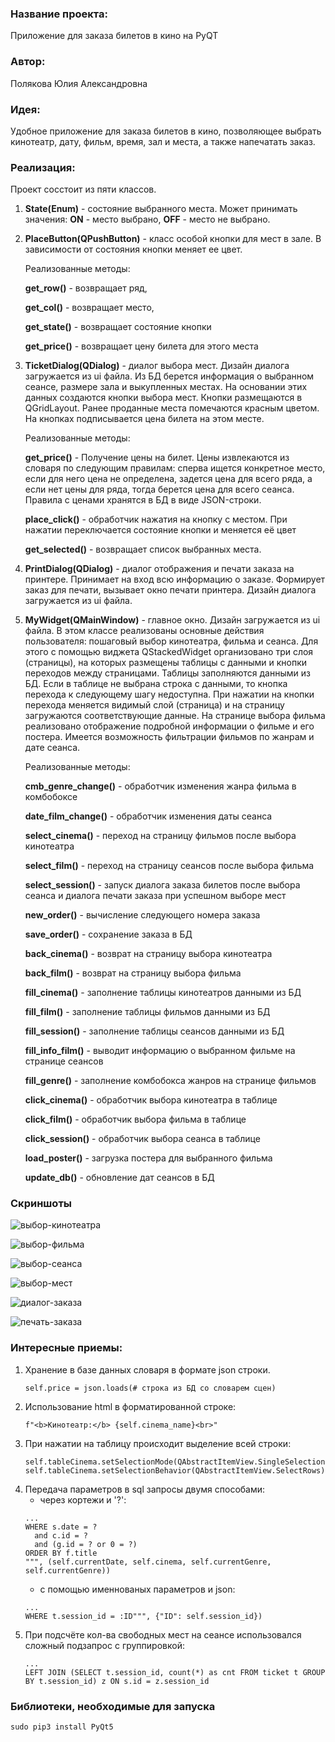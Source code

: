 ### Название проекта: 
Приложение для заказа билетов в кино на PyQT

### Автор:
Полякова Юлия Александровна

### Идея:
Удобное приложение для заказа билетов в кино, позволяющее выбрать кинотеатр, дату, фильм, время, зал и места,
а также напечатать заказ.

### Реализация:
Проект сосстоит из пяти классов. 

1. **State(Enum)** - состояние выбранного места. 
Может принимать значения: **ON** - место выбрано, **OFF** - место не выбрано.

2. **PlaceButton(QPushButton)** - класс особой кнопки для мест в зале. 
В зависимости от состояния кнопки меняет ее цвет.

    Реализованные методы:

    **get_row()** - возвращает ряд, 
    
    **get_col()** - возвращает место, 
    
    **get_state()** - возвращает состояние кнопки 
    
    **get_price()** - возвращает цену билета для этого места

3. **TicketDialog(QDialog)** - диалог выбора мест. Дизайн диалога загружается из ui файла. Из БД берется информация о выбранном 
сеансе, размере зала и выкупленных местах. На основании этих данных создаются кнопки выбора мест. Кнопки размещаются в QGridLayout.
Ранее проданные места помечаются красным цветом. На кнопках подписывается цена билета на этом месте.

    Реализованные методы:

    **get_price()** - Получение цены на билет. Цены извлекаются из словаря по следующим правилам: 
        сперва ищется конкретное место, если для него цена не определена, задется цена для всего ряда, а если нет цены для ряда, 
        тогда берется цена для всего сеанса. Правила с ценами хранятся в БД в виде JSON-строки.
    
    **place_click()** - обработчик нажатия на кнопку с местом. При нажатии переключается состояние кнопки и меняется её цвет

    **get_selected()** - возвращает список выбранных места.

4. **PrintDialog(QDialog)** - диалог отображения и печати заказа на принтере. Принимает на вход всю информацию о заказе. Формирует
заказ для печати, вызывает окно печати принтера. Дизайн диалога загружается из ui файла.

5. **MyWidget(QMainWindow)** - главное окно. Дизайн загружается из ui файла. В этом классе реализованы основные действия пользователя:
пошаговый выбор кинотеатра, фильма и сеанса. Для этого с помощью виджета QStackedWidget организовано три слоя (страницы), на которых 
размещены таблицы с данными и кнопки переходов между страницами.
Таблицы заполняются данными из БД. Если в таблице не выбрана строка с данными, то кнопка перехода к следующему шагу недоступна.
При нажатии на кнопки перехода меняется видимый слой (страница) и на страницу загружаются соответствующие данные.
На странице выбора фильма реализовано отображение подробной информации о фильме и его постера.
Имеется возможность фильтрации фильмов по жанрам и дате сеанса.

    Реализованные методы:
    
    **cmb_genre_change()** - обработчик изменения жанра фильма в комбобоксе
    
    **date_film_change()** - обработчик изменения даты сеанса
    
    **select_cinema()** - переход на страницу фильмов после выбора кинотеатра
   
    **select_film()** - переход на страницу сеансов после выбора фильма
    
    **select_session()** - запуск диалога заказа билетов после выбора сеанса и диалога печати заказа при успешном выборе мест

    **new_order()** - вычисление следующего номера заказа
    
    **save_order()** - сохранение заказа в БД
    
    **back_cinema()** - возврат на страницу выбора кинотеатра
   
    **back_film()** - возврат на страницу выбора фильма
    
    **fill_cinema()** - заполнение таблицы кинотеатров данными из БД

    **fill_film()** - заполнение таблицы фильмов данными из БД
    
    **fill_session()** - заполнение таблицы сеансов данными из БД
    
    **fill_info_film()** - выводит информацию о выбранном фильме на странице сеансов
    
    **fill_genre()** - заполнение комбобокса жанров на странице фильмов
    
    **click_cinema()** - обработчик выбора кинотеатра в таблице
    
    **click_film()** - обработчик выбора фильма в таблице
    
    **click_session()** - обработчик выбора сеанса в таблице
    
    **load_poster()** - загрузка постера для выбранного фильма
    
	**update_db()** - обновление дат сеансов в БД


### Скриншоты
![выбор-кинотеатра](images/screen-1.png "Страница выбора кинотеатра")

![выбор-фильма](images/screen-2.png "Страница выбора фильма")

![выбор-сеанса](images/screen-3.png "Страница выбора сеанса")

![выбор-мест](images/screen-4.png "Страница выбора мест")

![диалог-заказа](images/screen-5.png "Диалог с итогами заказа")

![печать-заказа](images/screen-6.png "Диалог печати заказа")

### Интересные приемы:
1. Хранение в базе данных словаря в формате json строки.
	```
    self.price = json.loads(# строка из БД со словарем сцен)
	```
2. Использование html в форматированной строке:
	```
    f"<b>Кинотеатр:</b> {self.cinema_name}<br>"
	```
3. При нажатии на таблицу происходит выделение всей строки:
	```
    self.tableCinema.setSelectionMode(QAbstractItemView.SingleSelection)
    self.tableCinema.setSelectionBehavior(QAbstractItemView.SelectRows)
	```
4. Передача параметров в sql запросы двумя способами:
    - через кортежи и '?':
	```
    ...
    WHERE s.date = ?
      and c.id = ?
      and (g.id = ? or 0 = ?)
    ORDER BY f.title
    """, (self.currentDate, self.cinema, self.currentGenre, self.currentGenre))
	```
    - с помощью именнованых параметров и json:
	```
    ...
    WHERE t.session_id = :ID""", {"ID": self.session_id})
	```
5. При подсчёте кол-ва свободных мест на сеансе использовался сложный подзапрос с группировкой:
	```
	...
	LEFT JOIN (SELECT t.session_id, count(*) as cnt FROM ticket t GROUP BY t.session_id) z ON s.id = z.session_id
	```

### Библиотеки, необходимые для запуска
```python
sudo pip3 install PyQt5
```